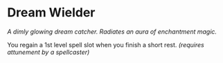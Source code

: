 # Dream Wielder

*A dimly glowing dream catcher. Radiates an aura of enchantment magic.*

You regain a 1st level spell slot when you finish a short rest. *(requires attunement by a spellcaster)*
